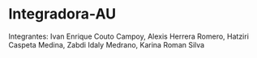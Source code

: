 # Integradora-AU
 Integrantes: Ivan Enrique Couto Campoy, Alexis Herrera Romero, Hatziri Caspeta Medina, Zabdi Idaly Medrano, Karina Roman Silva 
